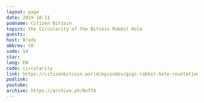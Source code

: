 ```yaml
---
layout: page
date: 2019-10-11
podname: Citizen Bitcoin
topics: the Circularity of the Bitcoin Rabbit Hole
guests: 
host: Brady
abbrev: CB
sode: 54
star: 
lang: EN
code: circularity
link: https://citizenbitcoin.world/episodes/gigi-rabbit-hole-revelations
podlink: 
youtube: 
archive: https://archive.ph/NvTf8
---
```

